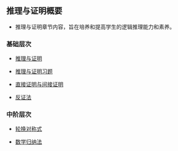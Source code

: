 ## 推理与证明概要<!-- {docsify-ignore} -->


* 推理与证明章节内容，旨在培养和提高学生的逻辑推理能力和素养。


###  基础层次

* <a  href=" https://www.cnblogs.com/wanghai0666/p/10015713.html "  target="_blank" >推理与证明</a> 

* <a  href=" https://www.cnblogs.com/wanghai0666/p/6729248.html "  target="_blank" >推理与证明习题</a> 

* <a  href=" https://www.cnblogs.com/wanghai0666/p/10328660.html "  target="_blank" >直接证明与间接证明</a>  

* <a  href=" https://www.cnblogs.com/wanghai0666/p/10328661.html "  target="_blank" >反证法</a>  

###  中阶层次

* <a  href=" https://www.cnblogs.com/wanghai0666/p/10329203.html "  target="_blank" >轮换对称式</a>

* <a  href=" https://www.cnblogs.com/wanghai0666/p/5867174.html "  target="_blank" >数学归纳法</a> 
